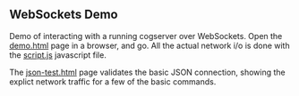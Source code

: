 
WebSockets Demo
---------------
Demo of interacting with a running cogserver over WebSockets.
Open the [demo.html](./demo.html) page in a browser, and go.
All the actual network i/o is done with the
[script.js](./script.js) javascript file.

The [json-test.html](./json-test.html) page validates the basic
JSON connection, showing the explict network traffic for a few
of the basic commands.
